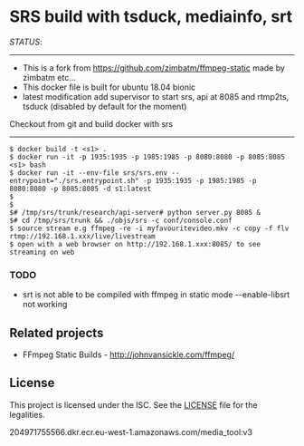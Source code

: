 SRS build with tsduck, mediainfo, srt
===================

*STATUS*:

------------------

 - This is a fork from https://github.com/zimbatm/ffmpeg-static made by zimbatm etc... 
 - This docker file is built for ubuntu 18.04 bionic 
 - latest modification add supervisor to start srs, api at 8085 and rtmp2ts, tsduck (disabled by default for the moment)

 
Checkout from git and build docker with srs

---------------
    $ docker build -t <s1> .
    $ docker run -it -p 1935:1935 -p 1985:1985 -p 8080:8080 -p 8085:8085 <s1> bash 
    $ docker run -it --env-file srs/srs.env --entrypoint="./srs.entrypoint.sh" -p 1935:1935 -p 1985:1985 -p 8080:8080 -p 8085:8085 -d s1:latest 
    $ 
    $
    $# /tmp/srs/trunk/research/api-server# python server.py 8085 & 
    $# cd /tmp/srs/trunk && ./objs/srs -c conf/console.conf 
    $ source stream e.g ffmpeg -re -i myfavouritevideo.mkv -c copy -f flv rtmp://192.168.1.xxx/live/livestream  
    $ open with a web browser on http://192.168.1.xxx:8085/ to see streaming on web 

### TODO
 * srt is not able to be compiled with ffmpeg in static mode --enable-libsrt not working 

Related projects
----------------
* FFmpeg Static Builds - http://johnvansickle.com/ffmpeg/

License
-------
This project is licensed under the ISC. See the [LICENSE](LICENSE) file for
the legalities.

204971755566.dkr.ecr.eu-west-1.amazonaws.com/media_tool:v3

